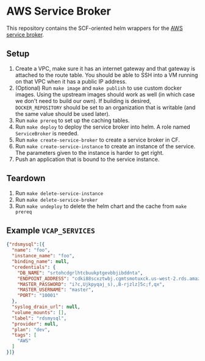 # AWS Service Broker

This repository contains the SCF-oriented helm wrappers for the [AWS service
broker].

[AWS service broker]: https://github.com/awslabs/aws-servicebroker

## Setup
1. Create a VPC, make sure it has an internet gateway and that gateway is
attached to the route table.  You should be able to SSH into a VM running on
that VPC when it has a public IP address.
2. (Optional) Run `make image` and `make publish` to use custom docker images.
Using the upstream images should work as well (in which case we don't need to
build our own).  If building is desired, `DOCKER_REPOSITORY` should be set to
an organization that is writable (and the same value should be used later).
3. Run `make prereq` to set up the caching tables.
4. Run `make deploy` to deploy the service broker into helm.  A role named
`ServiceBroker` is needed.
5. Run `make create-service-broker` to create a service broker in CF.
6. Run `make create-service-instance` to create an instance of the service.  The
parameters given to the instance is harder to get right.
7. Push an application that is bound to the service instance.

## Teardown
1. Run `make delete-service-instance`
2. Run `make delete-service-broker`
3. Run `make undeploy` to delete the helm chart and the cache from `make prereq`

## Example `VCAP_SERVICES`

```json
{"rdsmysql":[{
  "name": "foo",
  "instance_name": "foo",
  "binding_name": null,
  "credentials": {
    "DB_NAME": "srtohcdgrlhtcbuukptgevbbjibddnta",
    "ENDPOINT_ADDRESS": "cdki88scxztwbj.cgmtsmotuxck.us-west-2.rds.amazonaws.com",
    "MASTER_PASSWORD": "i?c,Ujkpyqaj_s),,B-rjzlz]5c;f,qx",
    "MASTER_USERNAME": "master",
    "PORT": "10001"
  },
  "syslog_drain_url": null,
  "volume_mounts": [],
  "label": "rdsmysql",
  "provider": null,
  "plan": "dev",
  "tags": [
    "AWS"
  ]
}]}

```
